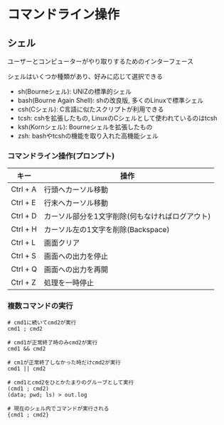 # コマンドライン操作

## シェル
ユーザーとコンピューターがやり取りするためのインターフェース

シェルはいくつか種類があり、好みに応じて選択できる

- sh(Bourneシェル): UNIZの標準的シェル
- bash(Bourne Again Shell): shの改良版, 多くのLinuxで標準シェル
- csh(Cシェル): C言語に似たスクリプトが利用できる
- tcsh: cshを拡張したもの, LinuxのCシェルとして使われているのはtcsh
- ksh(Kornシェル): Bourneシェルを拡張したもの
- zsh: bashやtcshの機能を取り入れた高機能シェル

### コマンドライン操作(プロンプト)
|キー     |操作                                            |
|---------|------------------------------------------------|
|Ctrl + A |行頭へカーソル移動                              |
|Ctrl + E |行末へカーソル移動                              |
|Ctrl + D |カーソル部分を1文字削除(何もなければログアウト) |
|Ctrl + H |カーソル左の1文字を削除(Backspace)              |
|Ctrl + L |画面クリア                                      |
|Ctrl + S |画面への出力を停止                              |
|Ctrl + Q |画面への出力を再開                              |
|Ctrl + Z |処理を一時停止                                  |

### 複数コマンドの実行

```
# cmd1に続いてcmd2が実行
cmd1 ; cmd2

# cmd1が正常終了時のみcmd2が実行
cmd1 && cmd2

# cm1が正常終了しなかった時だけcmd2が実行
cmd1 || cmd2

# cmd1とcmd2をひとかたまりのグループとして実行
(cmd1 ; cmd2)
(data; pwd; ls) > out.log

# 現在のシェル内でコマンドが実行される
{cmd1 ; cmd2}

